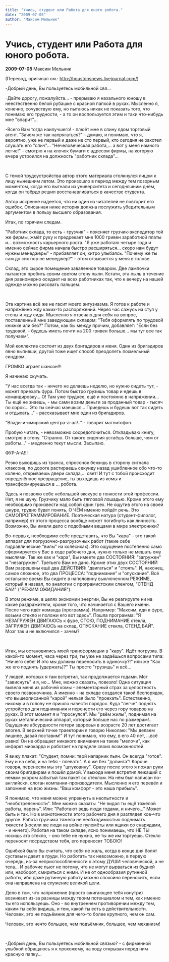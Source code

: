 ```yaml
---
title: "Учись, студент или Работа для юного робота."
date: "2009-07-05"
author: "Максим Мельник"
---
```


# Учись, студент или Работа для юного робота.

**2009-07-05** Максим Мельник

(Перевод, оригинал см.: http://houstonsnews.livejournal.com/)

-Добрый день, Вы пользуетесь мобильной свя...

-Дайте дорогу, пожалуйста... - прерываю я нахального юношу в неестественно белой рубашке с красной папкой в руках. Мысленно я, конечно, сочувствую ему, но пытаюсь никак не показать того, что понимаю его трудности, - а то он воспользуется этим и таки что-нибудь мне "впарит"...

-Всего Вам тогда наилучшего! - плюёт мне в спину ядом торговый агент. "Зачем же так напрягаться?" - думаю, и понимаю, что я, вероятно, уже не первый и даже не сто первый, кто сегодня не захотел слушать его "спич"... "Нечеловеческая работа,... а вот у меня намного легче!" - смотрю я на клочок бумаги с адресом фирмы, на которую вчера устроился на должность "работник склада"...

 

С темой трудоустройства автор этого материала столкнулся лицом к лицу нынешним летом. Это произошло в период между тем позорным моментом, когда его выгнали из университета и сегодняшним днём, когда он твёрдо решил восстанавливаться в качестве студента.

Автор искренне надеется, что ни один из читателей не повторит его ошибок. Описанная ниже история должна послужить убедительным аргументом в пользу высшего образования.

Итак, по горячим следам.

"Работник склада, то есть - грузчик" - поясняет грузчик-экспедитор той же фирмы, жмёт руку и предрекает мне 1000 гривен заработной платы и... возможность карьерного роста. "Я уже работаю четыре года и именно сейчас фирма начала быстро расширяться... скоро нам будут нужны менеджеры" - прибавляет он, хитро улыбаясь. "Почему же ты сам до сих пор не менеджер?" - этом отзывается у меня в голове.

Склад, это сырое помещение заваленное товаром. Две лампочки пытаются пробить своим светом стену пыли. Кстати, эта пыль в течение дня равномерно оседает на всех работниках так, что к вечеру на нашей одежде можно рисовать пальцем.

 

Эта картина всё же не гасит моего энтузиазма. Я готов к работе и напряжённо жду каких-то распоряжений. Через час сажусь на стул у стены и жду сидя. Мысленно я отвечаю для себя на вопрос, поставленный мне заведующим складом: "Тебя оформлять по трудовой книжке или без?" Потом, как бы между прочим, добавляет: "Если без трудовой, - будешь иметь почти на 200 гривен больше... мы тут все так получаем".

Мой коллектив состоит из двух бригадиров и меня. Один из бригадиров явно выпивши, другой тоже ищет способ преодолеть похмельный синдром.

ГРОМКО играет шансон!!!

Я начинаю скучать.

"У нас всегда так - ничего не делаешь неделю, но нужно сидеть тут, - может приехать фура. Потом быстро грузишь товар и едешь в командировку... О! Там уже труднее, ещё и постоянно в напряжении... Ты ещё не знаешь, - мы сами возим деньги за проданный товар - тысяч по сорок... Это ты сейчас маешься... Приедешь и будешь вот так сидеть и отдыхать..." - рассказывает мне один из бригадиров.

"Влади-и-имирский центра-а-ал!.." - говорит магнитофон.

Пробую читать, - невозможно сосредоточиться. Откладываю книгу, смотрю в стену. "Странно. От такого сидения устаёшь больше, чем от работы..." - медленно текут мысли. Засыпаю.

ФУР-А-А!!!

Резко выходишь из транса, спросонок бежишь в сторону сигнала клаксона, по дороге растираешь секунду назад ушибленное обо что-то колено, открываешь двери склада,... свет! И тут с тобой происходит определённое превращение, ты выходишь из комы и трансформируешься в  ... робота.

Здесь я позволю себе небольшой экскурс в тонкости этой профессии. Нет, я не шучу. Грузчику мало быть тягловой лошадью. Кроме этого ему необходимо произвести над собой один грех. Не ощутив этого на своей шкуре, трудно будет понять, О ЧЁМ именно пойдёт речь. Это САМОПРОГРАММИРОВАНИЕ. Поэтическая натура (студент-филолог, например) от этого процесса вообще может погибнуть как личность. Возможно, Вы имели дело с подобными вещами в мире электроники?

Во-первых, необходимо себе представить, что Вы "кара"  - это такой аппарат для погрузочно-разгрузочных работ (такие себе гидравлические "вилы" на колёсиках). Это ощущение постепенно само сформируется  у Вас в ходе рабочего дня, нужно только не мешать ему мыслями. Так же как и "кара", Вы имеете два СОСТОЯНИЯ: "загружен" и "незагружен". Третьего Вам не дано. Кроме этих двух СОСТОЯНИЙ Вам разрешены ещё два ДЕЙСТВИЯ: "двигаться" и "стоять". И, наконец, самое сложное, это два ПРОЦЕССА: "поднимание" и "опускание". Всё остальное время Вы сидите в наполовину выключенном РЕЖИМЕ, который я назвал, по аналогии с програмистским сленгом, "СТЕНД БАЙ" ("РЕЖИМ ОЖИДАНИЯ").

В этом режиме, в целях экономии энергии, Вы не реагируете ни на какие раздражители, кроме того, что начинается с Вашего имени. После чего идёт команда (программа). Например: "Максим, иди к фуре, возьми стекло и положи его вот здесь". Пошла программа: "Я НЕЗАГРУЖЕН ДВИГАЮСЬ к фуре, СТОЮ, ПОДНИМАНИЕ стекла, ЗАГРУЖЕН ДВИГАЮСЬ на склад, ОПУСКАНИЕ стекла, СТЕНД БАЙ". Мозг так и не включился - зачем?

 

Итак, мы остановились моей трансформации в "кару". Идёт погрузка. В какой-то момент, часа через три, ты уже не задаёшься вопросами типа: "Ничего себе! И это мы должны переносить в одиночку?!" или же "Как же его поднять (удержать)?" Ты просто "грузишь" и всё...

У людей, которых я там встретил, так продолжается годами. Мог "зависнуть" и я, но... Мне, можно сказать, повезло! Одна ситуация вывела меня из рабочей комы - элементарный страх за целостность своего позвоночника. А именно - на складе создался такой беспорядок, что вышеописанной "карой" нельзя было "проехать". Естественно, никому и в голову не пришло навести порядок. Куда "легче" поднять устройство для поднимания и перенести его через гору товаров на руках. В этот момент я и "проснулся".  Мы "рвём жилы", поднимая на руках металлический аппарат, который больше нас по размерам!.. Ощущение абсурдности потери здоровья в возрасте 20 лет достигает апогея. В верхней точке траектории я говорю Николаю: "Мы делаем лишнее, давай поставим!" И тут понимаю, что ему, в его 40 лет, ...всё равно! Он не обращает никакого внимания на такие "мелочи", как инфаркт миокарда и работает на пределе своих возможностей.

Я вижу плакат: "Студент, помни: твой напарник пьян. Он всегда "готов". Ему и на себя, и на тебя - плевать". А я же без "допинга"! Короче говоря, перенесли мы эту "штуковину". Сразу после этого я пожал руки своим бригадирам и пошёл домой. У выхода меня встретил лежащий с немым укором забытый там пакет со стеклом. На нём был написан по-английски, слоган компании-производителя. Мысленно я его перевёл и запомнил на всю жизнь: "Ваш комфорт - это наша прибыль".

Я понимаю, что меня можно упрекнуть в неопытности и "необстрелянности". Мне можно сказать: "Не видал ты ещё тяжёлой работы, парень".  Или: "Работают ведь люди годами, и ничего..." Может быть и так. Но в монотонности этого рабочего дня я разглядел кое-что другое. Работа грузчика тяжела не необходимостью поднимать тяжести (носили же люди на войне пулемёты или ящики со снарядами, - и ничего). Работая на таком складе, ясно понимаешь, что НЕ ТЫ носишь это стекло, - оно тебе не нужно, не ты же им торгуешь. Стекло переносят посредством тебя, его переносят ТОБОЮ!

Ошибкой было бы считать, что себя не жаль, когда в конце дня болят суставы и давит в груди. Но работать так невозможно, в первую очередь, из-за неприспособленности к этому ДУШИ человеческой, а не тела... И рабочие пьют не потому, что не могут вырваться из будней или, наоборот, смириться с ними. И не от однообразия рутинной работы, ибо даже рутинную работу можно спокойно переносить, если она направлена на служение великой цели.

Дело в том, что напряжение (просто сжигающее тебя изнутри) возникает из-за разницы между твоим потенциалом и тем, как именно ты его используешь. Оно - во внутреннем противоречии между тем, каким ты себя видишь, и тем, какой ты есть в действительности. Человек, это не подъёмник для чего-то более крупного, чем он сам.

Человек, это нечто большее, чем подъёмник, большее, чем механизм!

 

-Добрый день, Вы пользуетесь мобильной связью? - с фирменной улыбкой обращаюсь я к прохожему, на ходу открывая перед ним красную папку...